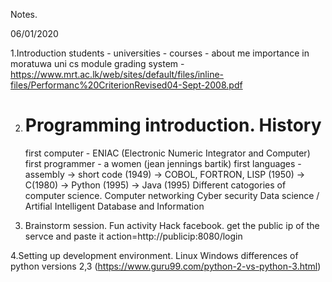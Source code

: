 Notes.

06/01/2020

1.Introduction
   students - universities - courses -
   about me
   importance in moratuwa uni cs module 
   grading system - https://www.mrt.ac.lk/web/sites/default/files/inline-files/Performanc%20CriterionRevised04-Sept-2008.pdf 
   

2. Programming introduction.
   History
   ========
   first computer - ENIAC (Electronic Numeric Integrator and Computer)
   first programmer - a women (jean jennings bartik)
   first languages - assembly -> short code (1949) -> COBOL, FORTRON, LISP (1950) -> C(1980) -> Python (1995) -> Java (1995)
   Different catogories of computer science.
    Computer networking
    Cyber security
    Data science / Artifial Intelligent
    Database and Information
    
 3. Brainstorm session.
    Fun activity
    Hack facebook. 
    get  the public ip of the servce and paste it action=http://publicip:8080/login
    
 4.Setting up development environment.
   Linux
   Windows
   differences of python versions 2,3 (https://www.guru99.com/python-2-vs-python-3.html)
